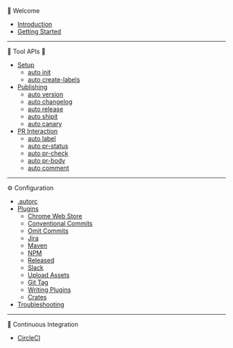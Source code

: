 :tada: Welcome

- [Introduction](pages/introduction.md)
- [Getting Started](pages/getting-started.md)

---

:hammer: Tool APIs :wrench:

- [Setup](pages/auto-init.md)
  - [auto init](pages/auto-init.md#auto-init)
  - [auto create-labels](pages/auto-init.md#auto-create-labels)
- [Publishing](pages/publishing.md)
  - [auto version](pages/auto-version.md)
  - [auto changelog](pages/auto-changelog.md)
  - [auto release](pages/auto-release.md)
  - [auto shipit](pages/auto-shipit.md)
  - [auto canary](pages/auto-canary.md)
- [PR Interaction](pages/pr-interaction.md)
  - [auto label](pages/auto-label.md)
  - [auto pr-status](pages/auto-pr-status.md)
  - [auto pr-check](pages/auto-pr-check.md)
  - [auto pr-body](pages/auto-pr-body.md)
  - [auto comment](pages/auto-comment.md)

---

:gear: Configuration

- [.autorc](pages/autorc.md)
- [Plugins](pages/plugins.md)
  - [Chrome Web Store](../plugins/chrome/README.md)
  - [Conventional Commits](../plugins/conventional-commits/README.md)
  - [Omit Commits](../plugins/omit-commits/README.md)
  - [Jira](../plugins/jira/README.md)
  - [Maven](../plugins/maven/README.md)
  - [NPM](../plugins/npm/README.md)
  - [Released](../plugins/released/README.md)
  - [Slack](../plugins/slack/README.md)
  - [Upload Assets](../plugins/upload-assets/README.md)
  - [Git Tag](../plugins/git-tag/README.md)
  - [Writing Plugins](pages/writing-plugins.md)
  - [Crates](../plugins/crates/README.md)
- [Troubleshooting](pages/troubleshooting.md)

---

:bathtub: Continuous Integration

- [CircleCI](pages/circleci.md)
